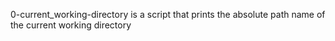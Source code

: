 0-current_working-directory is a script that prints the absolute path name of the current working directory